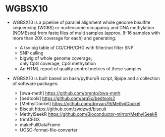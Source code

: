 # WGBSX10

* WGBSX10 is a pipeline of parallel alignment whole genome bisulfite sequencing (WGBS) or nucleosome occupancy and DNA methylation (NOMEseq) from fastq files of multi samples (approx. 8-16 samples with more than 20X coverage for each) and generating:
  * A tsv big table of CG/CHH/CHG with filter/not filter SNP
  * SNP calling
  * bigwig of whole genome coverage, only CpG coverage, CpG methylation
  * An HTML report of quality control metrics 
of these samples

* WGBSX10 is built based on bash/python/R script, Bpipe and a collection of software packages:
  * [bwa-meth]     https://github.com/brentp/bwa-meth
  * [bedtools]     https://github.com/arq5x/bedtools2
  * [MethylDackel] https://github.com/dpryan79/MethylDackel
  * Biscuit        https://github.com/zwdzwd/biscuit
  * MethylSeekR    https://github.com/Bioconductor-mirror/MethylSeekR
  * trimCEGX
  * makeFullDataFrame
  * UCSC-format-file-converter

